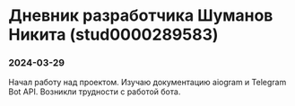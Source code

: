# Дневник разработчика Шуманов Никита (stud0000289583)

### 2024-03-29
Начал работу над проектом. Изучаю документацию aiogram и Telegram Bot API. 
Возникли трудности с работой бота.